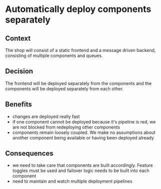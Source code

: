 # Automatically deploy components separately

## Context 
The shop will consist of a static frontend and a message driven backend, consisting of multiple components and queues. 

## Decision
The frontend will be deployed separately from the components and the components will be deployed separately from each other.

## Benefits
- changes are deployed really fast
- if one component cannot be deployed because it's pipeline is red, we are not blocked from redeploying other components
- components remain loosely coupled. We make no assumptions about another component being available or having been deployed already

## Consequences
- we need to take care that components are built accordingly. Feature toggles must be used and failover logic needs to be built into each component
- need to maintain and watch multiple deployment pipelines